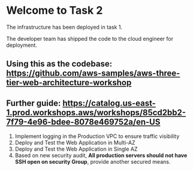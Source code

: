 # Welcome to Task 2

The infrastructure has been deployed in task 1.

The developer team has shipped the code to the cloud engineer for deployment.

## Using this as the codebase: https://github.com/aws-samples/aws-three-tier-web-architecture-workshop

## Further guide: https://catalog.us-east-1.prod.workshops.aws/workshops/85cd2bb2-7f79-4e96-bdee-8078e469752a/en-US

1. Implement logging in the Production VPC to ensure traffic visibility 
2. Deploy and Test the Web Application in Multi-AZ
3. Deploy and Test the Web Application in Single AZ
4. Based on new security audit, **All production servers should not have SSH open on security Group**, provide another secured means. 
